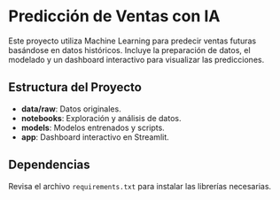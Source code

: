 # Predicción de Ventas con IA

Este proyecto utiliza Machine Learning para predecir ventas futuras basándose en datos históricos. Incluye la preparación de datos, el modelado y un dashboard interactivo para visualizar las predicciones.

## Estructura del Proyecto
- **data/raw**: Datos originales.
- **notebooks**: Exploración y análisis de datos.
- **models**: Modelos entrenados y scripts.
- **app**: Dashboard interactivo en Streamlit.

## Dependencias
Revisa el archivo `requirements.txt` para instalar las librerías necesarias.
